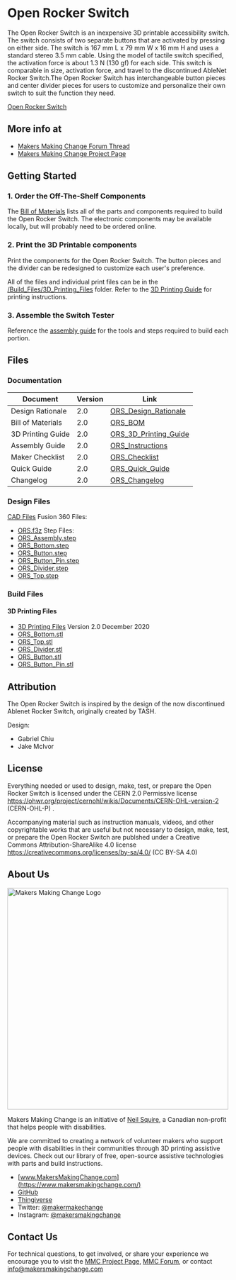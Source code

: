 # Open Rocker Switch

The Open Rocker Switch is an inexpensive 3D printable accessibility switch. The switch consists of two separate buttons that are activated by pressing on either side.   The switch is 167 mm L x 79 mm W x 16 mm H and uses a standard stereo 3.5 mm cable. Using the model of tactile switch specified, the activation force is about 1.3 N (130 gf) for each side. This switch is comparable in size, activation force, and travel to the discontinued AbleNet Rocker Switch.The Open Rocker Switch has interchangeable button pieces and center divider pieces
for users to customize and personalize their own switch to suit the function they need.

[Open Rocker Switch](Photos/OpenRockerSwitch.jpg)


## More info at
 - [Makers Making Change Forum Thread](https://forum.makersmakingchange.com/t/open-rocker-switch/115) 
 - [Makers Making Change Project Page](https://www.makersmakingchange.com/project/open-rocker-switch/)


## Getting Started

### 1. Order the Off-The-Shelf Components

The [Bill of Materials](/Documentation/ORS_BOM.xlsx) lists all of the parts and components required to build the Open Rocker Switch. 
The electronic components may be available locally, but will probably need to be ordered online.


### 2. Print the 3D Printable components

Print the components for the Open Rocker Switch. The button pieces and the divider can be redesigned to customize each user's preference.

All of the files and individual print files can be in the [/Build_Files/3D_Printing_Files](/Build_Files/3D_Printing/) folder. Refer to the [3D Printing Guide](/Documentaiton/ORS_3D_Printing_Guide_v2.0.pdf) for printing instructions.

### 3. Assemble the Switch Tester

Reference the [assembly guide](/Documentation/ORS_Instructions_v2.0.pdf) for the tools and steps required to build each portion.

## Files

### Documentation
| Document             | Version | 							Link 									                                   |
|----------------------|---------|-----------------------------------------------------------------------|
| Design Rationale     | 2.0     | [ORS_Design_Rationale](/Documentation/ORS_Design_Rationale_v2.0.pdf)  |
| Bill of Materials    | 2.0     | [ORS_BOM](/Documentation/ORS_BOM_v2.0.xlsx)     	                     |
| 3D Printing Guide    | 2.0     | [ORS_3D_Printing_Guide](/Documentaiton/ORS_3D_Printing_Guide_v2.0.pdf)|
| Assembly Guide       | 2.0     | [ORS_Instructions](/Documentation/ORS_Instructions_v2.0.pdf)   	     |
| Maker Checklist      | 2.0     | [ORS_Checklist](/Documentation/ORS_Maker_Checklist_v2.0.pdf)          |
| Quick Guide          | 2.0     | [ORS_Quick_Guide](/Documentation/ORS_Quick_Guide_v2.0.pdf)    	       |
| Changelog            | 2.0     | [ORS_Changelog](/Documentation/ORS_Changelog_v2.0.pdf)     		       |

### Design Files
[CAD Files](/Design_Files)
Fusion 360 Files:
 - [ORS.f3z](/Design_Files/Fusion_Files/ORS.f3z)
Step Files:
 - [ORS_Assembly.step](/Design_Files/Step/ORS.step)
 - [ORS_Bottom.step](/Design_Files/Step/ORS_Bottom.step)
 - [ORS_Button.step](/Design_Files/Step/ORS_Button.step)
 - [ORS_Button_Pin.step](/Design_Files/Step/ORS_Button_Pin.step)
 - [ORS_Divider.step](/Design_Files/Step/ORS_Divider.step)
 - [ORS_Top.step](/Design_Files/Step/ORS_Top.step)

### Build Files
#### 3D Printing Files
 - [3D Printing Files](/Build_Files/3D_Printing)
 Version 2.0 December 2020
 - [ORS_Bottom.stl](/Build_Files/3D_Printing/ORS_Bottom.stl)
 - [ORS_Top.stl](/Build_Files/3D_Printing/ORS_Top.stl)
 - [ORS_Divider.stl](/Build_Files/3D_Printing/ORS_Divider.stl)
 - [ORS_Button.stl](/Build_Files/3D_Printing/ORS_Button.stl)
 - [ORS_Button_Pin.stl](/Build_Files/3D_Printing/ORS_Button_Pin.stl)

## Attribution
The Open Rocker Switch is inspired by the design of the now discontinued Ablenet Rocker Switch, originally created by TASH.

Design:
 - Gabriel Chiu
 - Jake McIvor
  
 
## License

Everything needed or used to design, make, test, or prepare the Open Rocker Switch is licensed under the CERN 2.0 Permissive license <https://ohwr.org/project/cernohl/wikis/Documents/CERN-OHL-version-2> (CERN-OHL-P) .

Accompanying material such as instruction manuals, videos, and other copyrightable works that are useful but not necessary to design, make, test, or prepare the Open Rocker Switch are publshed under a Creative Commons Attribution-ShareAlike 4.0 license <https://creativecommons.org/licenses/by-sa/4.0/> (CC BY-SA 4.0)


## About Us
<img src="https://www.makersmakingchange.com/wp-content/uploads/logo/mmc_logo.svg" width="500" alt="Makers Making Change Logo">

Makers Making Change is an initiative of [Neil Squire](https://www.neilsquire.ca/), a Canadian non-profit that helps people with disabilities.

We are committed to creating a network of volunteer makers who support people with disabilities in their communities through 3D printing assistive devices. Check out our library of free, open-source assistive technologies with parts and build instructions.

 - [www.MakersMakingChange.com](https://www.makersmakingchange.com/)
 - [GitHub](https://github.com/makersmakingchange)
 - [Thingiverse](https://www.thingiverse.com/makersmakingchange/about)
 - Twitter: [@makermakechange](https://twitter.com/makermakechange)
 - Instagram: [@makersmakingchange](https://www.instagram.com/makersmakingchange)

## Contact Us

For technical questions, to get involved, or share your experience we encourage you to visit the [MMC Project Page]( https://www.makersmakingchange.com/project), [MMC Forum](https://forum.makersmakingchange.com), or contact info@makersmakingchange.com
